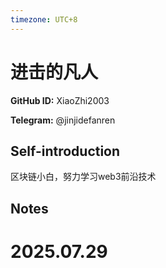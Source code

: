 ```yaml
---
timezone: UTC+8
---
```


# 进击的凡人

**GitHub ID:** XiaoZhi2003

**Telegram:** @jinjidefanren

## Self-introduction

区块链小白，努力学习web3前沿技术

## Notes

<!-- Content_START -->

# 2025.07.29


<!-- Content_END -->
